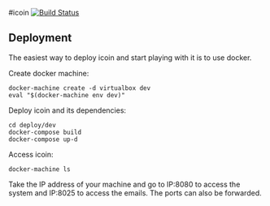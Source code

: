 #icoin
[![Build Status](https://travis-ci.org/loomchild/icoin.svg?branch=master)](https://travis-ci.org/loomchild/icoin)

## Deployment
The easiest way to deploy icoin and start playing with it is to use docker.

Create docker machine:

	docker-machine create -d virtualbox dev
	eval "$(docker-machine env dev)"

Deploy icoin and its dependencies:

    cd deploy/dev
	docker-compose build
	docker-compose up-d

Access icoin:

	docker-machine ls 

Take the IP address of your machine and go to IP:8080 to access the system and IP:8025 to access the emails.
The ports can also be forwarded.
